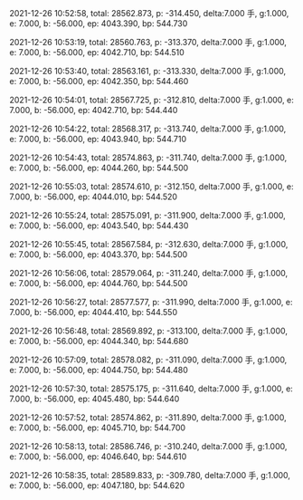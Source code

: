 2021-12-26 10:52:58, total: 28562.873, p: -314.450, delta:7.000 手, g:1.000, e: 7.000, b: -56.000, ep: 4043.390, bp: 544.730

2021-12-26 10:53:19, total: 28560.763, p: -313.370, delta:7.000 手, g:1.000, e: 7.000, b: -56.000, ep: 4042.710, bp: 544.510

2021-12-26 10:53:40, total: 28563.161, p: -313.330, delta:7.000 手, g:1.000, e: 7.000, b: -56.000, ep: 4042.350, bp: 544.460

2021-12-26 10:54:01, total: 28567.725, p: -312.810, delta:7.000 手, g:1.000, e: 7.000, b: -56.000, ep: 4042.710, bp: 544.440

2021-12-26 10:54:22, total: 28568.317, p: -313.740, delta:7.000 手, g:1.000, e: 7.000, b: -56.000, ep: 4043.940, bp: 544.710

2021-12-26 10:54:43, total: 28574.863, p: -311.740, delta:7.000 手, g:1.000, e: 7.000, b: -56.000, ep: 4044.260, bp: 544.500

2021-12-26 10:55:03, total: 28574.610, p: -312.150, delta:7.000 手, g:1.000, e: 7.000, b: -56.000, ep: 4044.010, bp: 544.520

2021-12-26 10:55:24, total: 28575.091, p: -311.900, delta:7.000 手, g:1.000, e: 7.000, b: -56.000, ep: 4043.540, bp: 544.430

2021-12-26 10:55:45, total: 28567.584, p: -312.630, delta:7.000 手, g:1.000, e: 7.000, b: -56.000, ep: 4043.370, bp: 544.500

2021-12-26 10:56:06, total: 28579.064, p: -311.240, delta:7.000 手, g:1.000, e: 7.000, b: -56.000, ep: 4044.760, bp: 544.500

2021-12-26 10:56:27, total: 28577.577, p: -311.990, delta:7.000 手, g:1.000, e: 7.000, b: -56.000, ep: 4044.410, bp: 544.550

2021-12-26 10:56:48, total: 28569.892, p: -313.100, delta:7.000 手, g:1.000, e: 7.000, b: -56.000, ep: 4044.340, bp: 544.680

2021-12-26 10:57:09, total: 28578.082, p: -311.090, delta:7.000 手, g:1.000, e: 7.000, b: -56.000, ep: 4044.750, bp: 544.480

2021-12-26 10:57:30, total: 28575.175, p: -311.640, delta:7.000 手, g:1.000, e: 7.000, b: -56.000, ep: 4045.480, bp: 544.640

2021-12-26 10:57:52, total: 28574.862, p: -311.890, delta:7.000 手, g:1.000, e: 7.000, b: -56.000, ep: 4045.710, bp: 544.700

2021-12-26 10:58:13, total: 28586.746, p: -310.240, delta:7.000 手, g:1.000, e: 7.000, b: -56.000, ep: 4046.640, bp: 544.610

2021-12-26 10:58:35, total: 28589.833, p: -309.780, delta:7.000 手, g:1.000, e: 7.000, b: -56.000, ep: 4047.180, bp: 544.620